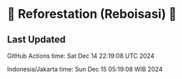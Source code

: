 
# 🌳 Reforestation (Reboisasi) 🌲

## Last Updated

GitHub Actions time: Sat Dec 14 22:19:08 UTC 2024

Indonesia/Jakarta time: Sun Dec 15 05:19:08 WIB 2024
